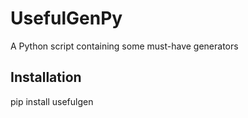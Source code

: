 # UsefulGenPy
A Python script containing some must-have generators

## Installation
pip install usefulgen
